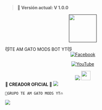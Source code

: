 > <b>🚀 Versión actual: V 1.0.0</b>

<p align="center"> 
<a href=""><img src="http://readme-typing-svg.herokuapp.com?font=mono&size=17&duration=4000&color=F7B11B&center=falso&vCenter=falso&lines=TEAM-GATO-YT++%F0%9F%90%88;Gracias+por+visitar+este+repositorio.+%F0%9F%92%96" height="90px"></a> 
</p>
        😼TE AM GATO MODS BOT YT😼
<div align="center">
<a href="">
<img src="https://img.shields.io/badge/Facebook-1877F2?style=for-the-badge&logo=facebook&logoColor=white" alt="Facebook">
</a>
</p>
<a href="https://youtube.com/@teamgatoffoficial?si=0iTjRzRD8WEhQ05b">
<img src="https://img.shields.io/badge/YouTube-FF0000?style=for-the-badge&logo=youtube&logoColor=white" alt="YouTube">
</a>
</p>
<a href="https://tiktok.com/@saul_ff.mix.bad.boy.yt" target="_blank"> <img src="https://img.shields.io/badge/-TikTok-%23E4405F?style=for-the-badge&logo=tiktok&logoColor=black" target="_blank"></a> <img src="https://github.com/siegrin/siegrin/blob/main/Assets/Handshake.gif" height="30px">
</a>
</div>
 <b>🥺 CREADOR OFICIAL 👋</b>
 <a
 <b🥲SAUL HUILLCA LAYME❤️</b>
</a>
</div>
<a href="http://wa.me/51930982220" target="blank"><img src="https://img.shields.io/badge/OFC-GATO_BOT-25D366?style=for-the-badge&logo=whatsapp&logoColor=white" />
</a>
</div>

`👥GRUPO TE AM GATO MODS YT🔥`
</a>
</div>
<a href="https://chat.whatsapp.com/GM9ptY5a9Co3IooYtgG2Ug" target="blank"><img src="https://img.shields.io/badge/GRUPO-DE_WHATSAAP-25D366?style=for-the-badge&logo=whatsapp&logoColor=white" />
</a>
